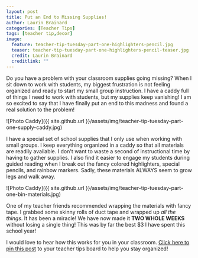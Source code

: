 ```yaml
---
layout: post
title: Put an End to Missing Supplies!
author: Laurin Brainard
categories: [Teacher Tips]
tags: [teacher tip,decor]
image:
  feature: teacher-tip-tuesday-part-one-highlighters-pencil.jpg
  teaser: teacher-tip-tuesday-part-one-highlighters-pencil-teaser.jpg
  credit: Laurin Brainard
  creditlink: ""
--- 
```

Do you have a problem with your classroom supplies going missing? When I sit down to work with students, my biggest frustration is not feeling organized and ready to start my small group instruction. I have a caddy full of things I need to work with students, but my supplies keep vanishing! I am so excited to say that I have finally put an end to this madness and found a real solution to the problem!

![Photo Caddy]({{ site.github.url }}/assets/img/teacher-tip-tuesday-part-one-supply-caddy.jpg)

I have a special set of school supplies that I only use when working with small groups. I keep everything organized in a caddy so that all materials are readily available. I don't want to waste a second of instructional time by having to gather supplies. I also find it easier to engage my students during guided reading when I break out the fancy colored highlighters, special pencils, and rainbow markers. Sadly, these materials ALWAYS seem to grow legs and walk away. 

![Photo Caddy]({{ site.github.url }}/assets/img/teacher-tip-tuesday-part-one-bin-materials.jpg)

One of my teacher friends recommended wrapping the materials with fancy tape. I grabbed some skinny rolls of duct tape and wrapped up *all the things*. It has been a miracle! We have now made it **TWO WHOLE WEEKS** without losing a single thing! This was by far the best $3 I have spent this school year!

I would love to hear how this works for you in your classroom. [Click here to pin this post](https://www.pinterest.com/pin/447334175479443656/) to your teacher tips board to help you stay organized!